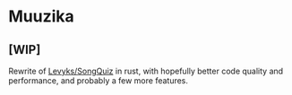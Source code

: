 # Muuzika

## [WIP]

Rewrite of [Levyks/SongQuiz](https://github.com/Levyks/SongQuiz) in rust, with hopefully better code quality and performance, and probably a few more features.